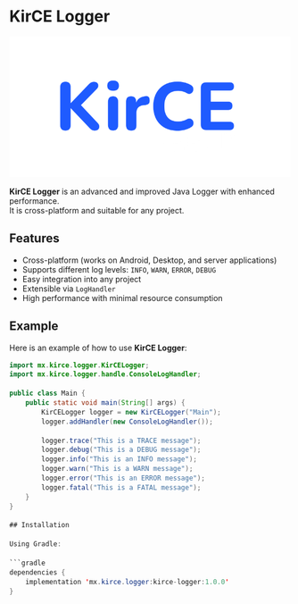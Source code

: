 # KirCE Logger

![Logo](images/logo.png)

**KirCE Logger** is an advanced and improved Java Logger with enhanced performance.  
It is cross-platform and suitable for any project.

## Features

- Cross-platform (works on Android, Desktop, and server applications)  
- Supports different log levels: `INFO`, `WARN`, `ERROR`, `DEBUG`  
- Easy integration into any project  
- Extensible via `LogHandler`  
- High performance with minimal resource consumption

## Example

Here is an example of how to use **KirCE Logger**:

```java
import mx.kirce.logger.KirCELogger;
import mx.kirce.logger.handle.ConsoleLogHandler;

public class Main {
    public static void main(String[] args) {
        KirCELogger logger = new KirCELogger("Main");
        logger.addHandler(new ConsoleLogHandler());

        logger.trace("This is a TRACE message");
        logger.debug("This is a DEBUG message");
        logger.info("This is an INFO message");
        logger.warn("This is a WARN message");
        logger.error("This is an ERROR message");
        logger.fatal("This is a FATAL message");
    }
}

## Installation

Using Gradle:

```gradle
dependencies {
    implementation 'mx.kirce.logger:kirce-logger:1.0.0'
}
